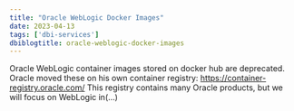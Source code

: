 ```yaml
---
title: "Oracle WebLogic Docker Images"
date: 2023-04-13
tags: ['dbi-services']
dbiblogtitle: oracle-weblogic-docker-images
---
```

Oracle WebLogic container images stored on docker hub are deprecated. Oracle moved these on his own container registry: https://container-registry.oracle.com/ This registry contains many Oracle products, but we will focus on WebLogic in(…)